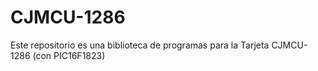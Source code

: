 # CJMCU-1286
Este repositorio es una biblioteca de programas para la Tarjeta CJMCU-1286 (con PIC16F1823)
